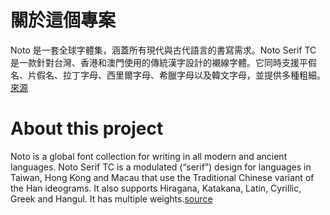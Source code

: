 # 關於這個專案
Noto 是一套全球字體集，涵蓋所有現代與古代語言的書寫需求。Noto Serif TC 是一款針對台灣、香港和澳門使用的傳統漢字設計的襯線字體。它同時支援平假名、片假名、拉丁字母、西里爾字母、希臘字母以及韓文字母，並提供多種粗細。[來源](https://fonts.google.com/noto/specimen/Noto+Serif+TC)



# About this project

Noto is a global font collection for writing in all modern and ancient languages. Noto Serif TC is a modulated (“serif”) design for languages in Taiwan, Hong Kong and Macau that use the Traditional Chinese variant of the Han ideograms. It also supports Hiragana, Katakana, Latin, Cyrillic, Greek and Hangul. It has multiple weights.[source](https://fonts.google.com/noto/specimen/Noto+Serif+TC)